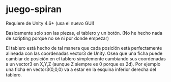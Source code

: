 juego-spiran
============
Requiere de Unity 4.6+ (usa el nuevo GUI)

Basicamente solo son las piezas, el tablero y un botón. (No he hecho nada de scripting porque no se ni por donde empezar)

El tablero está hecho de tal manera que cada posición está perfectamente alineada con las coordenadas vector3 de Unity.
Osea que una ficha puede cambiar de posición en el tablero simplemente cambiando sus coordenadas a un vector3 en X,Y,Z 
(aunque Z siempre es 0 porque es 2d). Por ejemplo una ficha en vector3(0,0,0) va a estar en la esquina inferior derecha 
del tablero.
